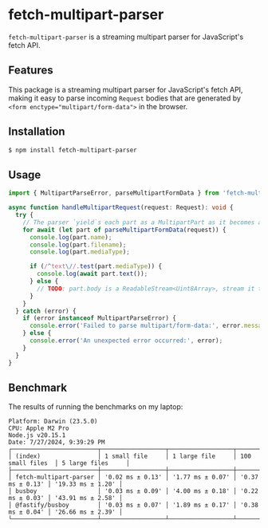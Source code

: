 # fetch-multipart-parser

`fetch-multipart-parser` is a streaming multipart parser for JavaScript's fetch API.

## Features

This package is a streaming multipart parser for JavaScript's fetch API, making it easy to parse incoming `Request` bodies that are generated by `<form enctype="multipart/form-data">` in the browser.

## Installation

```sh
$ npm install fetch-multipart-parser
```

## Usage

```typescript
import { MultipartParseError, parseMultipartFormData } from 'fetch-multipart-parser';

async function handleMultipartRequest(request: Request): void {
  try {
    // The parser `yield`s each part as a MultipartPart as it becomes available.
    for await (let part of parseMultipartFormData(request)) {
      console.log(part.name);
      console.log(part.filename);
      console.log(part.mediaType);

      if (/^text\//.test(part.mediaType)) {
        console.log(await part.text());
      } else {
        // TODO: part.body is a ReadableStream<Uint8Array>, stream it to a file
      }
    }
  } catch (error) {
    if (error instanceof MultipartParseError) {
      console.error('Failed to parse multipart/form-data:', error.message);
    } else {
      console.error('An unexpected error occurred:', error);
    }
  }
}
```

## Benchmark

The results of running the benchmarks on my laptop:

```
Platform: Darwin (23.5.0)
CPU: Apple M2 Pro
Node.js v20.15.1
Date: 7/27/2024, 9:39:29 PM
┌────────────────────────┬──────────────────┬──────────────────┬──────────────────┬───────────────────┐
│ (index)                │ 1 small file     │ 1 large file     │ 100 small files  │ 5 large files     │
├────────────────────────┼──────────────────┼──────────────────┼──────────────────┼───────────────────┤
│ fetch-multipart-parser │ '0.02 ms ± 0.13' │ '1.77 ms ± 0.07' │ '0.37 ms ± 0.13' │ '19.33 ms ± 1.20' │
│ busboy                 │ '0.03 ms ± 0.09' │ '4.00 ms ± 0.18' │ '0.22 ms ± 0.03' │ '43.91 ms ± 2.58' │
│ @fastify/busboy        │ '0.03 ms ± 0.07' │ '1.89 ms ± 0.17' │ '0.38 ms ± 0.04' │ '26.66 ms ± 2.39' │
└────────────────────────┴──────────────────┴──────────────────┴──────────────────┴───────────────────┘
```
